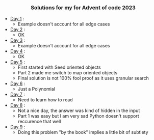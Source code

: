 <h3 align="center">Solutions for my for Advent of code 2023</h3>

- [Day 1](https://github.com/ctessierpiart/AdventOfCode-2023/blob/main/Day01/Solve.py) : 
    - Example doesn't account for all edge cases
- [Day 2](https://github.com/ctessierpiart/AdventOfCode-2023/blob/main/Day02/Solve.py) :
    - OK
- [Day 3](https://github.com/ctessierpiart/AdventOfCode-2023/blob/main/Day03/Solve.py) :
    - Example doesn't account for all edge cases
- [Day 4](https://github.com/ctessierpiart/AdventOfCode-2023/blob/main/Day04/Solve.py) :
    - OK
- [Day 5](https://github.com/ctessierpiart/AdventOfCode-2023/blob/main/Day05/Solve.py) :
    - First started with Seed oriented objects
    - Part 2 made me switch to map oriented objects
    - Final solution is not 100% fool proof as it uses granular search
- [Day 6](https://github.com/ctessierpiart/AdventOfCode-2023/blob/main/Day06/Solve.py) :
    - Just a Polynomial
- [Day 7](https://github.com/ctessierpiart/AdventOfCode-2023/blob/main/Day07/Solve.py) :
    - Need to learn how to read
- [Day 8](https://github.com/ctessierpiart/AdventOfCode-2023/blob/main/Day08/Solve.py) :
    - Not a nice day, the answer was kind of hidden in the input
    - Part 1 was easy but I am very sad Python doesn't support reccurence that well
- [Day 9](https://github.com/ctessierpiart/AdventOfCode-2023/blob/main/Day09/Solve.py) :
    - Doing this problem "by the book" implies a little bit of subtlety